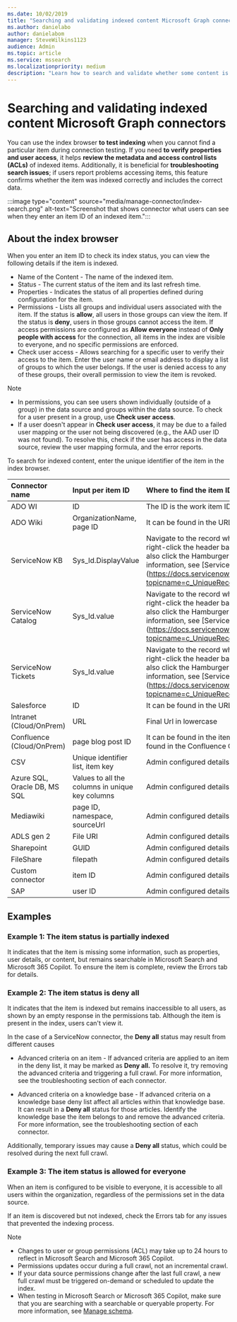 ```yaml
---
ms.date: 10/02/2019
title: "Searching and validating indexed content Microsoft Graph connectors"
ms.author: danielabo
author: danielabom
manager: SteveWilkins1123
audience: Admin
ms.topic: article
ms.service: mssearch
ms.localizationpriority: medium
description: "Learn how to search and validate whether some content is indexed in Microsoft Search and Microsoft 365 Copilot."
---
```


# Searching and validating indexed content Microsoft Graph connectors

You can use the index browser **to test indexing** when you cannot find a particular item during connection testing. If you need **to verify properties and user access**, it helps **review the metadata and access control lists (ACLs)** of indexed items. Additionally, it is beneficial for **troubleshooting search issues**; if users report problems accessing items, this feature confirms whether the item was indexed correctly and includes the correct data.

:::image type="content" source="media/manage-connector/index-search.png" alt-text="Screenshot that shows connector what users can see when they enter an item ID of an indexed item.":::

## About the index browser

When you enter an item ID to check its index status, you can view the following details if the item is indexed.

- Name of the Content - The name of the indexed item.
- Status - The current status of the item and its last refresh time.
- Properties - Indicates the status of all properties defined during configuration for the item.
- Permissions -  Lists all groups and individual users associated with the item. If the status is **allow**, all users in those groups can view the item. If the status is **deny**, users in those groups cannot access the item. If access permissions are configured as **Allow everyone** instead of **Only people with access** for the connection, all items in the index are visible to everyone, and no specific permissions are enforced.
- Check user access - Allows searching for a specific user to verify their access to the item. Enter the user name or email address to display a list of groups to which the user belongs. If the user is denied access to any of these groups, their overall permission to view the item is revoked.

>[!NOTE]
>- In permissions, you can see users shown individually (outside of a group) in the data source and groups within the data source. To check for a user present in a group, use **Check user access**. 
>- If a user doesn't appear in **Check user access**, it may be due to a failed user mapping or the user not being discovered (e.g., the AAD user ID was not found). To resolve this, check if the user has access in the data source, review the user mapping formula, and the error reports.

To search for indexed content, enter the unique identifier of the item in the index browser. 

|Connector name|Input per item ID|Where to find the item ID|
|:---|:---|:---|
|ADO WI|ID|The ID is the work item ID.|	
|ADO Wiki|OrganizationName, page ID|It can be found in the URL.|
|ServiceNow KB|Sys_Id.DisplayValue|Navigate to the record where you are looking for a sys_id, right-click the header bar, and select Copy sys_id.You can also click the Hamburger > Copy sys_id. For more information, see [ServiceNow documentation] (https://docs.servicenow.com/csh?topicname=c_UniqueRecordIdentifier.html&version=latest).|
|ServiceNow Catalog|Sys_Id.value|Navigate to the record where you are looking for a sys_id, right-click the header bar, and select Copy sys_id.You can also click the Hamburger > Copy sys_id. For more information, see [ServiceNow documentation] (https://docs.servicenow.com/csh?topicname=c_UniqueRecordIdentifier.html&version=latest).|
|ServiceNow Tickets|Sys_Id.value|Navigate to the record where you are looking for a sys_id, right-click the header bar, and select Copy sys_id.You can also click the Hamburger > Copy sys_id. For more information, see [ServiceNow documentation] (https://docs.servicenow.com/csh?topicname=c_UniqueRecordIdentifier.html&version=latest).|
|Salesforce|ID|It can be found in the URL.|
|Intranet (Cloud/OnPrem)|URL|Final Url in lowercase|Jira issue ID. Follow the link (https://confluence.atlassian.com/jirakb/how-to-get-issue-id-from-the-jira-user-interface-1115156394.html#:~:text=User%20needs%20to%20get%20the%20issue%20id%20in%20an%20easier).|
|Confluence (Cloud/OnPrem)|page blog post ID|It can be found in the item ID of the URL. Examples can be found in the Confluence Cloud URL from the data source.|
|CSV|Unique identifier list, item key|Admin configured details.|
|Azure SQL, Oracle DB, MS SQL|Values to all the columns in unique key columns|Admin configured details.|
|Mediawiki|page ID, namespace, sourceUrl|Admin configured details.|
|ADLS gen 2|File URI|Admin configured details.|
|Sharepoint|GUID|Admin configured details.|
|FileShare|filepath|Admin configured details.|
|Custom connector|item ID|Admin configured details.|
|SAP|user ID|Admin configured details.|  	 	

## Examples
### Example 1: The item status is partially indexed

It indicates that the item is missing some information, such as properties, user details, or content, but remains searchable in Microsoft Search and Microsoft 365 Copilot. To ensure the item is complete, review the Errors tab for details.

### Example 2: The item status is deny all

It indicates that the item is indexed but remains inaccessible to all users, as shown by an empty response in the permissions tab. Although the item is present in the index, users can't view it.

In the case of a ServiceNow connector, the **Deny all** status may result from different causes

- Advanced criteria on an item - If advanced criteria are applied to an item in the deny list, it may be marked as **Deny all.** To resolve it, try removing the advanced criteria and triggering a full crawl. For more information, see the troubleshooting section of each connector. 

- Advanced criteria on a knowledge base - If advanced criteria on a knowledge base deny list affect all articles within that knowledge base. It can result in a **Deny all** status for those articles. Identify the knowledge base the item belongs to and remove the advanced criteria. For more information, see the troubleshooting section of each connector. 

Additionally, temporary issues may cause a **Deny all** status, which could be resolved during the next full crawl.

### Example 3: The item status is allowed for everyone

When an item is configured to be visible to everyone, it is accessible to all users within the organization, regardless of the permissions set in the data source.

If an item is discovered but not indexed, check the Errors tab for any issues that prevented the indexing process.

>[!NOTE]
>- Changes to user or group permissions (ACL) may take up to 24 hours to reflect in Microsoft Search and Microsoft 365 Copilot.
>- Permissions updates occur during a full crawl, not an incremental crawl.
>- If your data source permissions change after the last full crawl, a new full crawl must be triggered on-demand or scheduled to update the index.
>- When testing in Microsoft Search or Microsoft 365 Copilot, make sure that you are searching with a searchable or queryable property. For more information, see [Manage schema](/microsoftsearch/manage-search-schema). 

